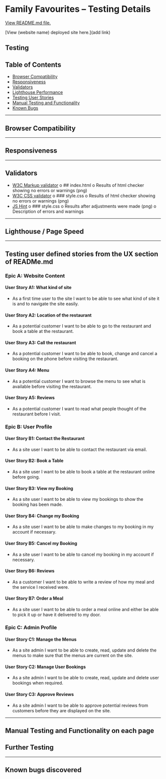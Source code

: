 # Family Favourites – Testing Details

[View README.md file.](/README.md)

[View (website name) deployed site here.](add link)

## Testing

## Table of Contents

- [Browser Compatibility](#browser-compatibility)
- [Responsiveness](#responsiveness)
- [Validators](#validators)
- [Lighthouse Performance](#lighthouse)
- [Testing User Stories](#testing-user-defined-stories-from-the-ux-section-of-readmemd)
- [Manual Testing and Functionality](#manual-testing-and-functionality-on-each-page)
- [Known Bugs](#known-bugs-discovered)

****

## Browser Compatibility

****

## Responsiveness

****

## Validators

- [W3C Markup validator](https://validator.w3.org/)
o ## index.html
o Results of html checker showing no errors or warnings (png)
- [W3C CSS validator](https://jigsaw.w3.org/css-validator/)
o ### style.css
o Results of html checker showing no errors or warnings (png)
- [JS Hint](https://jshint.com/)
o ### style.css
o Results after adjustments were made (png)
o Description of errors and warnings

****

## Lighthouse / Page Speed

****

## Testing user defined stories from the UX section of READMe.md

### Epic A: Website Content

#### User Story A1: What kind of site

- As a first time user to the site I want to be able to see what kind of site it is and to navigate the site easily.

#### User Story A2: Location of the restaurant

- As a potential customer I want to be able to go to the restaurant and book a table at the restaurant.

#### User Story A3: Call the restaurant

- As a potential customer I want to be able to book, change and cancel a booking on the phone before visiting the restaurant.

#### User Story A4: Menu

- As a potential customer I want to browse the menu to see what is available before visiting the restaurant.

#### User Story A5: Reviews

- As a potential customer I want to read what people thought of the restaurant before I visit.

### Epic B: User Profile

#### User Story B1: Contact the Restaurant

- As a site user I want to be able to contact the restaurant via email.

#### User Story B2: Book a Table

- As a site user I want to be able to book a table at the restaurant online before going.

#### User Story B3: View my Booking

- As a site user I want to be able to view my bookings to show the booking has been made.

#### User Story B4: Change my Booking

- As a site user I want to be able to make changes to my booking in my account if necessary.

#### User Story B5: Cancel my Booking

- As a site user I want to be able to cancel my booking in my account if necessary.

#### User Story B6: Reviews

- As a customer I want to be able to write a review of how my meal and the service I received were.

#### User Story B7: Order a Meal

- As a site user I want to be able to order a meal online and either be able to pick it up or have it delivered to my door.

### Epic C: Admin Profile

#### User Story C1: Manage the Menus

- As a site admin I want to be able to create, read, update and delete the menus to make sure that the menus are current on the site.

#### User Story C2: Manage User Bookings

- As a site admin I want to be able to create, read, update and delete user bookings when required.

#### User Story C3: Approve Reviews

- As a site admin I want to be able to approve potential reviews from customers before they are displayed on the site.

****

## Manual Testing and Functionality on each page

## Further Testing

****

## Known bugs discovered
